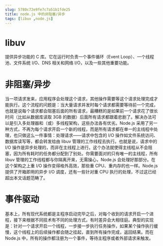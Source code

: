```yaml
---
slug: 5780c72e9fe7c7a51b1fde25
title: node.js 中的非阻塞/异步
tags: [libuv ,node.js]
---
```


# libuv
提供异步功能的 C 库。它在运行时负责一个事件循环（Event Loop）、一个线程池、文件系统 I/O、DNS 相关和网络 I/O，以及一些其他重要功能。

# 非阻塞/异步
当一项请求发来，应用程序会处理这个请求，其他操作需要等这个请求处理完成才能执行。这个流程的问题是：当大量请求并发时每个请求都需要等待前一个完成，也就是说每个请求都会阻塞后面的所有请求，最糟糕的是如果前一个请求花了很长时间（比如从数据库读取 3GB 的数据）后面所有请求都跟着悲剧了。解决办法可以是引入多处理器和（或）多线程架构，这些办法各有优劣。Node.js 采用了另一种方式，不再为每个请求开启一个新的线程，而是所有请求都在单一的主线程中处理，也只做这么一件事情：处理请求——请求中包含的 I/O 操作如文件系统访问、数据库读写等，都会转发给由 libuv 管理的工作线程去执行。也就是说，请求中的 I/O 操作是异步处理的，而非在主线程上进行。这个办法就使得主线程从不会阻塞，因为所有耗时的任务都分配到了别处。你需要面对的只有唯一的主线程，所有 libuv 管理的工作线程都与你隔离开来，无需操心，Node.js 会处理好那部分。在这个架构之上重 I/O 操作变得格外高效，那些重 CPU、重内存的也一样。Node.js 提供了开箱即用的异步 I/O 调度，还有一些针对重 CPU 执行的处理，不过这已经超出本文话题范畴了。

# 事件驱动

基本上，所有现代系统都是主程序启动完毕之后，对每个收到的请求开启一个进程，接下来根据不同技术有不同的处理方式，有时差异会大相径庭。典型的实现是：针对一个请求开启一个线程，一步接一步执行任务操作，如果某个操作执行缓慢，这个线程上的后续操作都会随之挂起，直到所有操作完成，返回结果。而在 Node.js 中，所有的操作都注册为一个事件，等待主程序或者外部请求来触发。
